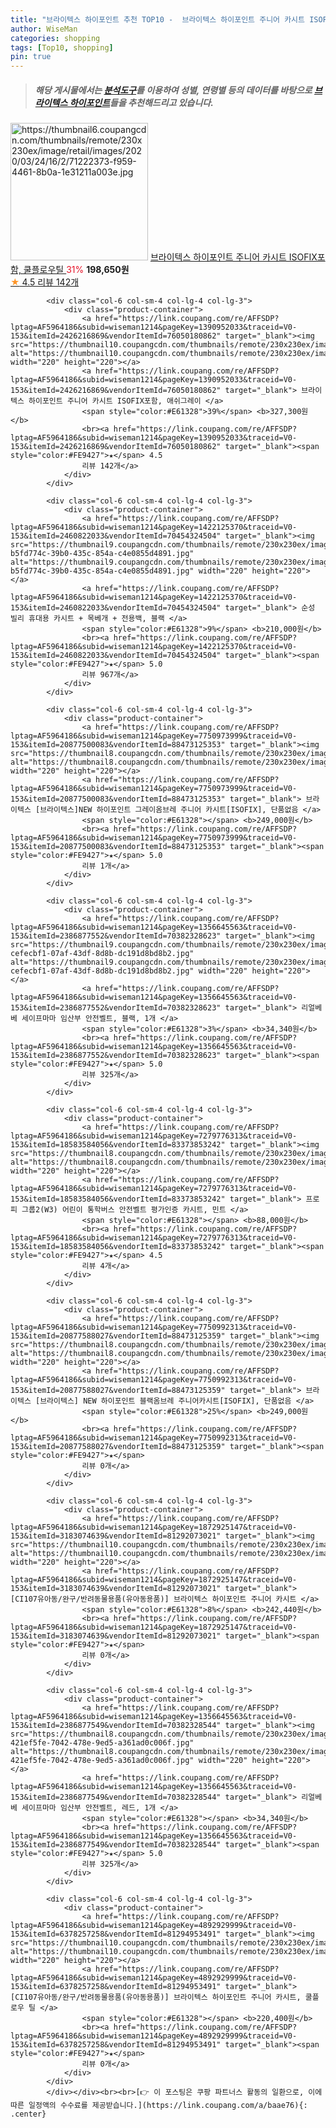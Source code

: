 ```yaml
---
title: "브라이텍스 하이포인트 추천 TOP10 -  브라이텍스 하이포인트 주니어 카시트 ISOFIX포함, 쿨플로우틸 "
author: WiseMan
categories: shopping
tags: [Top10, shopping]
pin: true
---
```


> ##### 해당 게시물에서는 [**분석도구**](https://itemscout.io/)를 이용하여 **성별**, **연령별** 등의 데이터를 바탕으로 [**브라이텍스 하이포인트**](https://link.coupang.com/a/baae76)들을 추천해드리고 있습니다.
<div class="container"><div class="row">
            <div class="col-6 col-sm-4 col-lg-4 col-lg-3">
                <div class="product-container">
                    <a href="https://link.coupang.com/re/AFFSDP?lptag=AF5964186&subid=wiseman1214&pageKey=1390952033&traceid=V0-153&itemId=2426216870&vendorItemId=70420229993" target="_blank"><img src="https://thumbnail6.coupangcdn.com/thumbnails/remote/230x230ex/image/retail/images/2020/03/24/16/2/71222373-f959-4461-8b0a-1e31211a003e.jpg" alt="https://thumbnail6.coupangcdn.com/thumbnails/remote/230x230ex/image/retail/images/2020/03/24/16/2/71222373-f959-4461-8b0a-1e31211a003e.jpg" width="220" height="220"></a>
                    <a href="https://link.coupang.com/re/AFFSDP?lptag=AF5964186&subid=wiseman1214&pageKey=1390952033&traceid=V0-153&itemId=2426216870&vendorItemId=70420229993" target="_blank"> 브라이텍스 하이포인트 주니어 카시트 ISOFIX포함, 쿨플로우틸 </a>
                    <span style="color:#E61328">31%</span> <b>198,650원</b>
                    <br><a href="https://link.coupang.com/re/AFFSDP?lptag=AF5964186&subid=wiseman1214&pageKey=1390952033&traceid=V0-153&itemId=2426216870&vendorItemId=70420229993" target="_blank"><span style="color:#FE9427">★</span> 4.5
                    리뷰 142개</a>
                </div>
            </div>
            
            <div class="col-6 col-sm-4 col-lg-4 col-lg-3">
                <div class="product-container">
                    <a href="https://link.coupang.com/re/AFFSDP?lptag=AF5964186&subid=wiseman1214&pageKey=1390952033&traceid=V0-153&itemId=2426216869&vendorItemId=76050180862" target="_blank"><img src="https://thumbnail10.coupangcdn.com/thumbnails/remote/230x230ex/image/vendor_inventory/2ca8/1e1da04540bf6d84c4c5de18f1db6394aefdb748aa19f99b0f31bed5a3c4.jpg" alt="https://thumbnail10.coupangcdn.com/thumbnails/remote/230x230ex/image/vendor_inventory/2ca8/1e1da04540bf6d84c4c5de18f1db6394aefdb748aa19f99b0f31bed5a3c4.jpg" width="220" height="220"></a>
                    <a href="https://link.coupang.com/re/AFFSDP?lptag=AF5964186&subid=wiseman1214&pageKey=1390952033&traceid=V0-153&itemId=2426216869&vendorItemId=76050180862" target="_blank"> 브라이텍스 하이포인트 주니어 카시트 ISOFIX포함, 애쉬그레이 </a>
                    <span style="color:#E61328">39%</span> <b>327,300원</b>
                    <br><a href="https://link.coupang.com/re/AFFSDP?lptag=AF5964186&subid=wiseman1214&pageKey=1390952033&traceid=V0-153&itemId=2426216869&vendorItemId=76050180862" target="_blank"><span style="color:#FE9427">★</span> 4.5
                    리뷰 142개</a>
                </div>
            </div>
            
            <div class="col-6 col-sm-4 col-lg-4 col-lg-3">
                <div class="product-container">
                    <a href="https://link.coupang.com/re/AFFSDP?lptag=AF5964186&subid=wiseman1214&pageKey=1422125370&traceid=V0-153&itemId=2460822033&vendorItemId=70454324504" target="_blank"><img src="https://thumbnail9.coupangcdn.com/thumbnails/remote/230x230ex/image/retail/images/3787692708499-b5fd774c-39b0-435c-854a-c4e0855d4891.jpg" alt="https://thumbnail9.coupangcdn.com/thumbnails/remote/230x230ex/image/retail/images/3787692708499-b5fd774c-39b0-435c-854a-c4e0855d4891.jpg" width="220" height="220"></a>
                    <a href="https://link.coupang.com/re/AFFSDP?lptag=AF5964186&subid=wiseman1214&pageKey=1422125370&traceid=V0-153&itemId=2460822033&vendorItemId=70454324504" target="_blank"> 순성 빌리 휴대용 카시트 + 목베개 + 전용백, 블랙 </a>
                    <span style="color:#E61328">9%</span> <b>210,000원</b>
                    <br><a href="https://link.coupang.com/re/AFFSDP?lptag=AF5964186&subid=wiseman1214&pageKey=1422125370&traceid=V0-153&itemId=2460822033&vendorItemId=70454324504" target="_blank"><span style="color:#FE9427">★</span> 5.0
                    리뷰 967개</a>
                </div>
            </div>
            
            <div class="col-6 col-sm-4 col-lg-4 col-lg-3">
                <div class="product-container">
                    <a href="https://link.coupang.com/re/AFFSDP?lptag=AF5964186&subid=wiseman1214&pageKey=7750973999&traceid=V0-153&itemId=20877500083&vendorItemId=88473125353" target="_blank"><img src="https://thumbnail8.coupangcdn.com/thumbnails/remote/230x230ex/image/vendor_inventory/9b74/9067148916a4d34826f08fcfd24aa6caece64c4f965bc2c53795e193cedb.jpg" alt="https://thumbnail8.coupangcdn.com/thumbnails/remote/230x230ex/image/vendor_inventory/9b74/9067148916a4d34826f08fcfd24aa6caece64c4f965bc2c53795e193cedb.jpg" width="220" height="220"></a>
                    <a href="https://link.coupang.com/re/AFFSDP?lptag=AF5964186&subid=wiseman1214&pageKey=7750973999&traceid=V0-153&itemId=20877500083&vendorItemId=88473125353" target="_blank"> 브라이텍스 [브라이텍스]NEW 하이포인트 그레이옴브레 주니어 카시트[ISOFIX], 단품없음 </a>
                    <span style="color:#E61328"></span> <b>249,000원</b>
                    <br><a href="https://link.coupang.com/re/AFFSDP?lptag=AF5964186&subid=wiseman1214&pageKey=7750973999&traceid=V0-153&itemId=20877500083&vendorItemId=88473125353" target="_blank"><span style="color:#FE9427">★</span> 5.0
                    리뷰 1개</a>
                </div>
            </div>
            
            <div class="col-6 col-sm-4 col-lg-4 col-lg-3">
                <div class="product-container">
                    <a href="https://link.coupang.com/re/AFFSDP?lptag=AF5964186&subid=wiseman1214&pageKey=1356645563&traceid=V0-153&itemId=2386877552&vendorItemId=70382328623" target="_blank"><img src="https://thumbnail9.coupangcdn.com/thumbnails/remote/230x230ex/image/retail/images/4343147694049550-cefecbf1-07af-43df-8d8b-dc191d8bd8b2.jpg" alt="https://thumbnail9.coupangcdn.com/thumbnails/remote/230x230ex/image/retail/images/4343147694049550-cefecbf1-07af-43df-8d8b-dc191d8bd8b2.jpg" width="220" height="220"></a>
                    <a href="https://link.coupang.com/re/AFFSDP?lptag=AF5964186&subid=wiseman1214&pageKey=1356645563&traceid=V0-153&itemId=2386877552&vendorItemId=70382328623" target="_blank"> 리얼베베 세이프마마 임산부 안전벨트, 블랙, 1개 </a>
                    <span style="color:#E61328">3%</span> <b>34,340원</b>
                    <br><a href="https://link.coupang.com/re/AFFSDP?lptag=AF5964186&subid=wiseman1214&pageKey=1356645563&traceid=V0-153&itemId=2386877552&vendorItemId=70382328623" target="_blank"><span style="color:#FE9427">★</span> 5.0
                    리뷰 325개</a>
                </div>
            </div>
            
            <div class="col-6 col-sm-4 col-lg-4 col-lg-3">
                <div class="product-container">
                    <a href="https://link.coupang.com/re/AFFSDP?lptag=AF5964186&subid=wiseman1214&pageKey=7279776313&traceid=V0-153&itemId=18583584056&vendorItemId=83373853242" target="_blank"><img src="https://thumbnail8.coupangcdn.com/thumbnails/remote/230x230ex/image/vendor_inventory/6366/ba3cebeb835abf64081dd1406391ad08b14c14562cadc7fdd9ebcc7ec93b.jpg" alt="https://thumbnail8.coupangcdn.com/thumbnails/remote/230x230ex/image/vendor_inventory/6366/ba3cebeb835abf64081dd1406391ad08b14c14562cadc7fdd9ebcc7ec93b.jpg" width="220" height="220"></a>
                    <a href="https://link.coupang.com/re/AFFSDP?lptag=AF5964186&subid=wiseman1214&pageKey=7279776313&traceid=V0-153&itemId=18583584056&vendorItemId=83373853242" target="_blank"> 프로피 그룹2(W3) 어린이 통학버스 안전벨트 평가인증 카시트, 민트 </a>
                    <span style="color:#E61328"></span> <b>88,000원</b>
                    <br><a href="https://link.coupang.com/re/AFFSDP?lptag=AF5964186&subid=wiseman1214&pageKey=7279776313&traceid=V0-153&itemId=18583584056&vendorItemId=83373853242" target="_blank"><span style="color:#FE9427">★</span> 4.5
                    리뷰 4개</a>
                </div>
            </div>
            
            <div class="col-6 col-sm-4 col-lg-4 col-lg-3">
                <div class="product-container">
                    <a href="https://link.coupang.com/re/AFFSDP?lptag=AF5964186&subid=wiseman1214&pageKey=7750992313&traceid=V0-153&itemId=20877588027&vendorItemId=88473125359" target="_blank"><img src="https://thumbnail8.coupangcdn.com/thumbnails/remote/230x230ex/image/vendor_inventory/9b74/9067148916a4d34826f08fcfd24aa6caece64c4f965bc2c53795e193cedb.jpg" alt="https://thumbnail8.coupangcdn.com/thumbnails/remote/230x230ex/image/vendor_inventory/9b74/9067148916a4d34826f08fcfd24aa6caece64c4f965bc2c53795e193cedb.jpg" width="220" height="220"></a>
                    <a href="https://link.coupang.com/re/AFFSDP?lptag=AF5964186&subid=wiseman1214&pageKey=7750992313&traceid=V0-153&itemId=20877588027&vendorItemId=88473125359" target="_blank"> 브라이텍스 [브라이텍스] NEW 하이포인트 블랙옴브레 주니어카시트[ISOFIX], 단품없음 </a>
                    <span style="color:#E61328">25%</span> <b>249,000원</b>
                    <br><a href="https://link.coupang.com/re/AFFSDP?lptag=AF5964186&subid=wiseman1214&pageKey=7750992313&traceid=V0-153&itemId=20877588027&vendorItemId=88473125359" target="_blank"><span style="color:#FE9427">★</span> 
                    리뷰 0개</a>
                </div>
            </div>
            
            <div class="col-6 col-sm-4 col-lg-4 col-lg-3">
                <div class="product-container">
                    <a href="https://link.coupang.com/re/AFFSDP?lptag=AF5964186&subid=wiseman1214&pageKey=1872925147&traceid=V0-153&itemId=3183074639&vendorItemId=81292073021" target="_blank"><img src="https://thumbnail10.coupangcdn.com/thumbnails/remote/230x230ex/image/vendor_inventory/424f/6e8175719c937e48798e6546cd016bb743e419ba0fa809c95c2f8a3c5bd4.jpeg" alt="https://thumbnail10.coupangcdn.com/thumbnails/remote/230x230ex/image/vendor_inventory/424f/6e8175719c937e48798e6546cd016bb743e419ba0fa809c95c2f8a3c5bd4.jpeg" width="220" height="220"></a>
                    <a href="https://link.coupang.com/re/AFFSDP?lptag=AF5964186&subid=wiseman1214&pageKey=1872925147&traceid=V0-153&itemId=3183074639&vendorItemId=81292073021" target="_blank"> [CI107유아동/완구/반려동물용품(유아동용품)] 브라이텍스 하이포인트 주니어 카시트 </a>
                    <span style="color:#E61328">8%</span> <b>242,440원</b>
                    <br><a href="https://link.coupang.com/re/AFFSDP?lptag=AF5964186&subid=wiseman1214&pageKey=1872925147&traceid=V0-153&itemId=3183074639&vendorItemId=81292073021" target="_blank"><span style="color:#FE9427">★</span> 
                    리뷰 0개</a>
                </div>
            </div>
            
            <div class="col-6 col-sm-4 col-lg-4 col-lg-3">
                <div class="product-container">
                    <a href="https://link.coupang.com/re/AFFSDP?lptag=AF5964186&subid=wiseman1214&pageKey=1356645563&traceid=V0-153&itemId=2386877549&vendorItemId=70382328544" target="_blank"><img src="https://thumbnail8.coupangcdn.com/thumbnails/remote/230x230ex/image/retail/images/279650515478232-421ef5fe-7042-478e-9ed5-a361ad0c006f.jpg" alt="https://thumbnail8.coupangcdn.com/thumbnails/remote/230x230ex/image/retail/images/279650515478232-421ef5fe-7042-478e-9ed5-a361ad0c006f.jpg" width="220" height="220"></a>
                    <a href="https://link.coupang.com/re/AFFSDP?lptag=AF5964186&subid=wiseman1214&pageKey=1356645563&traceid=V0-153&itemId=2386877549&vendorItemId=70382328544" target="_blank"> 리얼베베 세이프마마 임산부 안전벨트, 레드, 1개 </a>
                    <span style="color:#E61328"></span> <b>34,340원</b>
                    <br><a href="https://link.coupang.com/re/AFFSDP?lptag=AF5964186&subid=wiseman1214&pageKey=1356645563&traceid=V0-153&itemId=2386877549&vendorItemId=70382328544" target="_blank"><span style="color:#FE9427">★</span> 5.0
                    리뷰 325개</a>
                </div>
            </div>
            
            <div class="col-6 col-sm-4 col-lg-4 col-lg-3">
                <div class="product-container">
                    <a href="https://link.coupang.com/re/AFFSDP?lptag=AF5964186&subid=wiseman1214&pageKey=4892929999&traceid=V0-153&itemId=6378257258&vendorItemId=81294953491" target="_blank"><img src="https://thumbnail10.coupangcdn.com/thumbnails/remote/230x230ex/image/vendor_inventory/424f/6e8175719c937e48798e6546cd016bb743e419ba0fa809c95c2f8a3c5bd4.jpeg" alt="https://thumbnail10.coupangcdn.com/thumbnails/remote/230x230ex/image/vendor_inventory/424f/6e8175719c937e48798e6546cd016bb743e419ba0fa809c95c2f8a3c5bd4.jpeg" width="220" height="220"></a>
                    <a href="https://link.coupang.com/re/AFFSDP?lptag=AF5964186&subid=wiseman1214&pageKey=4892929999&traceid=V0-153&itemId=6378257258&vendorItemId=81294953491" target="_blank"> [CI107유아동/완구/반려동물용품(유아동용품)] 브라이텍스 하이포인트 주니어 카시트, 쿨플로우 틸 </a>
                    <span style="color:#E61328"></span> <b>220,400원</b>
                    <br><a href="https://link.coupang.com/re/AFFSDP?lptag=AF5964186&subid=wiseman1214&pageKey=4892929999&traceid=V0-153&itemId=6378257258&vendorItemId=81294953491" target="_blank"><span style="color:#FE9427">★</span> 
                    리뷰 0개</a>
                </div>
            </div>
            </div></div><br><br>[👉 이 포스팅은 쿠팡 파트너스 활동의 일환으로, 이에 따른 일정액의 수수료를 제공받습니다.](https://link.coupang.com/a/baae76){: .center}